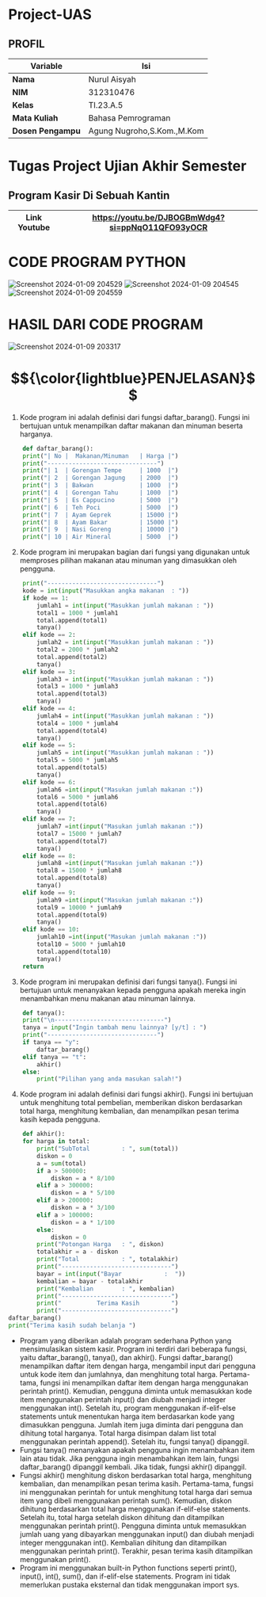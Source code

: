 # Project-UAS
## PROFIL
| Variable           |             Isi            |
| -------------------|----------------------------|
| **Nama**           |         Nurul Aisyah       |
| **NIM**            |          312310476         |
| **Kelas**          |          TI.23.A.5         |
| **Mata Kuliah**    |     Bahasa Pemrograman     |
| **Dosen Pengampu** | Agung Nugroho,S.Kom.,M.Kom |

# Tugas Project Ujian Akhir Semester

## **Program Kasir Di Sebuah Kantin**<br>

|Link Youtube|https://youtu.be/DJBOGBmWdg4?si=ppNqO11QFO93yOCR |
| --- | --- |

# CODE PROGRAM PYTHON
![Screenshot 2024-01-09 204529](https://github.com/nurulaisyah14/Project-UAS/assets/148174512/b9471f70-b01e-4af8-87fb-8122f87607da)
![Screenshot 2024-01-09 204545](https://github.com/nurulaisyah14/Project-UAS/assets/148174512/c5441231-5ceb-4b70-9131-a6362dda22ff)
![Screenshot 2024-01-09 204559](https://github.com/nurulaisyah14/Project-UAS/assets/148174512/f4790582-c3a4-4ecf-9e54-1d4252001356)




# HASIL DARI CODE PROGRAM 
![Screenshot 2024-01-09 203317](https://github.com/nurulaisyah14/Project-UAS/assets/148174512/c7f3706e-f6fc-4909-afc0-e3db629a9904)


# $${\color{lightblue}PENJELASAN}$$
1. Kode program ini adalah definisi dari fungsi daftar_barang(). Fungsi ini bertujuan untuk menampilkan daftar makanan dan minuman beserta harganya.
```python
    def daftar_barang():
    print("| No |  Makanan/Minuman   | Harga |")
    print("-------------------------------")
    print("| 1  | Gorengan Tempe     | 1000  |")
    print("| 2  | Gorengan Jagung    | 2000  |")
    print("| 3  | Bakwan             | 1000  |")
    print("| 4  | Gorengan Tahu      | 1000  |")
    print("| 5  | Es Cappucino       | 5000  |")
    print("| 6  | Teh Poci           | 5000  |")
    print("| 7  | Ayam Geprek        | 15000 |")
    print("| 8  | Ayam Bakar         | 15000 |")
    print("| 9  | Nasi Goreng        | 10000 |")
    print("| 10 | Air Mineral        | 5000  |")

```

2. Kode program ini merupakan bagian dari fungsi yang digunakan untuk memproses pilihan makanan atau minuman yang dimasukkan oleh pengguna.
```python
    print("-------------------------------")
    kode = int(input("Masukkan angka makanan  : "))
    if kode == 1:
        jumlah1 = int(input("Masukkan jumlah makanan : "))
        total1 = 1000 * jumlah1
        total.append(total1)
        tanya()
    elif kode == 2:
        jumlah2 = int(input("Masukkan jumlah makanan : "))
        total2 = 2000 * jumlah2
        total.append(total2)
        tanya()
    elif kode == 3:
        jumlah3 = int(input("Masukkan jumlah makanan : "))
        total3 = 1000 * jumlah3 
        total.append(total3)
        tanya()
    elif kode == 4:
        jumlah4 = int(input("Masukkan jumlah makanan : "))
        total4 = 1000 * jumlah4
        total.append(total4)
        tanya()
    elif kode == 5:
        jumlah5 = int(input("Masukkan jumlah makanan : "))
        total5 = 5000 * jumlah5   
        total.append(total5)
        tanya()
    elif kode == 6:
        jumlah6 =int(input("Masukan jumlah makanan :"))
        total6 = 5000 * jumlah6
        total.append(total6)
        tanya()
    elif kode == 7:
        jumlah7 =int(input("Masukan jumlah makanan :"))
        total7 = 15000 * jumlah7
        total.append(total7)
        tanya()
    elif kode == 8:
        jumlah8 =int(input("Masukan jumlah makanan :"))
        total8 = 15000 * jumlah8
        total.append(total8)
        tanya()
    elif kode == 9:
        jumlah9 =int(input("Masukan jumlah makanan :"))
        total9 = 10000 * jumlah9
        total.append(total9)
        tanya()
    elif kode == 10:
        jumlah10 =int(input("Masukan jumlah makanan :"))
        total10 = 5000 * jumlah10
        total.append(total10)
        tanya()
    return

```

3. Kode program ini merupakan definisi dari fungsi tanya(). Fungsi ini bertujuan untuk menanyakan kepada pengguna apakah mereka ingin menambahkan menu makanan atau minuman lainnya.
```python
    def tanya():
    print("\n-------------------------------")
    tanya = input("Ingin tambah menu lainnya? [y/t] : ")
    print("-------------------------------")
    if tanya == "y":
        daftar_barang()
    elif tanya == "t":
        akhir()
    else:
        print("Pilihan yang anda masukan salah!")
```

4. Kode program ini adalah definisi dari fungsi akhir(). Fungsi ini bertujuan untuk menghitung total pembelian, memberikan diskon berdasarkan total harga, menghitung kembalian, dan menampilkan pesan terima kasih kepada pengguna.
```python
    def akhir():
    for harga in total:
        print("SubTotal         : ", sum(total))
        diskon = 0
        a = sum(total)
        if a > 500000:
            diskon = a * 8/100
        elif a > 300000:
            diskon = a * 5/100
        elif a > 200000:
            diskon = a * 3/100
        elif a > 100000:
            diskon = a * 1/100
        else:
            diskon = 0
        print("Potongan Harga   : ", diskon)
        totalakhir = a - diskon
        print("Total            : ", totalakhir)
        print("-------------------------------")
        bayar = int(input("Bayar            :  "))
        kembalian = bayar - totalakhir
        print("Kembalian        : ", kembalian)
        print("-------------------------------")
        print("          Terima Kasih         ")
        print("-------------------------------")
daftar_barang()
print("Terima kasih sudah belanja ")
```
* Program yang diberikan adalah program sederhana Python yang mensimulasikan sistem kasir. Program ini terdiri dari beberapa fungsi, yaitu daftar_barang(), tanya(), dan akhir().
Fungsi daftar_barang() menampilkan daftar item dengan harga, mengambil input dari pengguna untuk kode item dan jumlahnya, dan menghitung total harga. Pertama-tama, fungsi ini menampilkan daftar item dengan harga menggunakan perintah print(). Kemudian, pengguna diminta untuk memasukkan kode item menggunakan perintah input() dan diubah menjadi integer menggunakan int(). Setelah itu, program menggunakan if-elif-else statements untuk menentukan harga item berdasarkan kode yang dimasukkan pengguna. Jumlah item juga diminta dari pengguna dan dihitung total harganya. Total harga disimpan dalam list total menggunakan perintah append(). Setelah itu, fungsi tanya() dipanggil.
* Fungsi tanya() menanyakan apakah pengguna ingin menambahkan item lain atau tidak. Jika pengguna ingin menambahkan item lain, fungsi daftar_barang() dipanggil kembali. Jika tidak, fungsi akhir() dipanggil.
* Fungsi akhir() menghitung diskon berdasarkan total harga, menghitung kembalian, dan menampilkan pesan terima kasih. Pertama-tama, fungsi ini menggunakan perintah for untuk menghitung total harga dari semua item yang dibeli menggunakan perintah sum(). Kemudian, diskon dihitung berdasarkan total harga menggunakan if-elif-else statements. Setelah itu, total harga setelah diskon dihitung dan ditampilkan menggunakan perintah print(). Pengguna diminta untuk memasukkan jumlah uang yang dibayarkan menggunakan input() dan diubah menjadi integer menggunakan int(). Kembalian dihitung dan ditampilkan menggunakan perintah print(). Terakhir, pesan terima kasih ditampilkan menggunakan print().
* Program ini menggunakan built-in Python functions seperti print(), input(), int(), sum(), dan if-elif-else statements. Program ini tidak memerlukan pustaka eksternal dan tidak menggunakan import sys.

